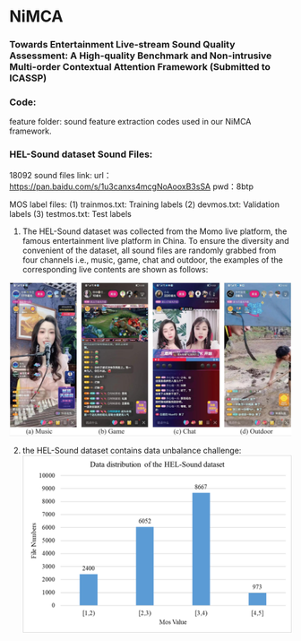 # NiMCA
### Towards Entertainment Live-stream Sound Quality Assessment: A High-quality Benchmark and Non-intrusive Multi-order Contextual Attention Framework (Submitted to ICASSP)

### Code:
feature folder: sound feature extraction codes used in our NiMCA framework.

### HEL-Sound dataset Sound Files:
18092 sound files link:
url：https://pan.baidu.com/s/1u3canxs4mcgNoAooxB3sSA 
pwd：8btp 

MOS label files:
(1) trainmos.txt:  Training labels
(2) devmos.txt: Validation labels
(3) testmos.txt: Test labels

1. The HEL-Sound dataset was collected from the Momo live platform, the famous entertainment live platform in China. To ensure the diversity and convenient of the dataset, all sound files are randomly grabbed from four channels i.e., music, game, chat and outdoor, the examples of the corresponding live contents are shown as follows:

![image](https://github.com/nianfd/NiMCA/blob/main/datasample.jpg)

2. the HEL-Sound dataset contains data unbalance challenge:
![image](https://github.com/nianfd/NiMCA/blob/main/datadistribution.png)
